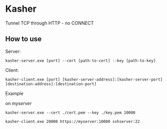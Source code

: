 # Kasher

Tunnel TCP through HTTP - no CONNECT


## How to use

Server:

`kasher-server.exe [port] --cert [path-to-cert] --key [path-to-key]`

Client:

`kasher-client.exe [port] [kasher-server-address]:[kasher-server-port] [destination-address]:[destination-port]`

Example

on *myserver*

`kasher-server.exe --cert ./cert.pem --key ./key.pem 10000`


`kasher-client.exe 20000 https://myserver:10000 sshserver:22`


